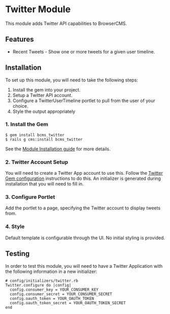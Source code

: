 # Twitter Module

This module adds Twitter API capabilities to BrowserCMS.

## Features

* Recent Tweets - Show one or more tweets for a given user timeline.

## Installation

To set up this module, you will need to take the following steps:

1. Install the gem into your project.
2. Setup a Twitter API account.
3. Configure a TwitterUserTimeline portlet to pull from the user of your choice.
4. Style the output appropriately

### 1. Install the Gem

```
$ gem install bcms_twitter
$ rails g cms:install bcms_twitter
```

See the [Module Installation guide](https://github.com/browsermedia/browsercms/wiki/Installing-A-Module) for more details. 

### 2. Twitter Account Setup

You will need to create a Twitter App account to use this. Follow the [Twitter Gem configuration](http://sferik.github.com/twitter/) instructions to do this. An initializer is generated during installation that you will need to fill in.

### 3. Configure Portlet

Add the portlet to a page, specifying the Twitter account to display tweets from.

### 4. Style

Default template is configurable through the UI. No initial styling is provided.

## Testing

In order to test this module, you will need to have a Twitter Application with the following information in a new initializer:

```
# config/initializers/twitter.rb
Twitter.configure do |config|
  config.consumer_key = YOUR_CONSUMER_KEY
  config.consumer_secret = YOUR_CONSUMER_SECRET
  config.oauth_token = YOUR_OAUTH_TOKEN
  config.oauth_token_secret = YOUR_OAUTH_TOKEN_SECRET
end
```